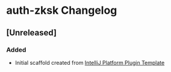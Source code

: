 <!-- Keep a Changelog guide -> https://keepachangelog.com -->

# auth-zksk Changelog

## [Unreleased]
### Added
- Initial scaffold created from [IntelliJ Platform Plugin Template](https://github.com/JetBrains/intellij-platform-plugin-template)
